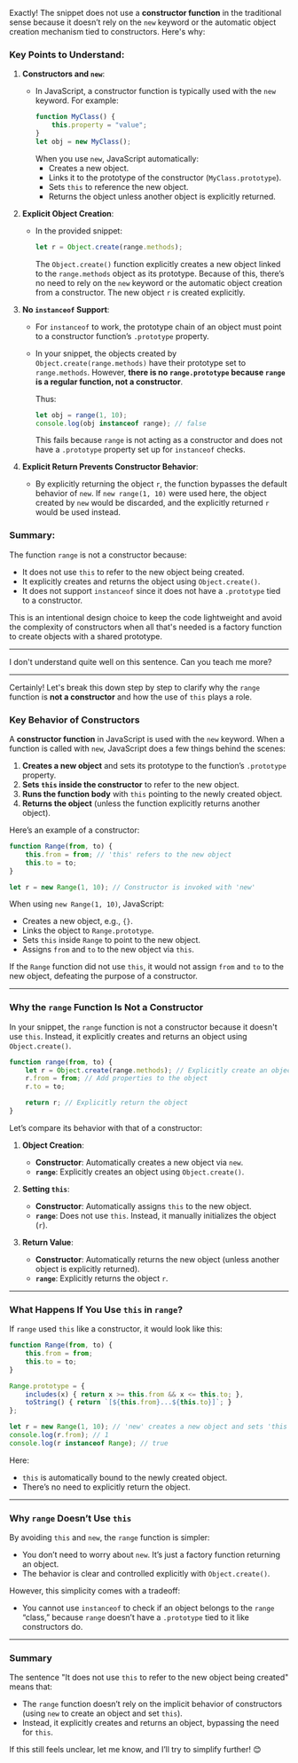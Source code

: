Exactly! The snippet does not use a **constructor function** in the traditional sense because it doesn’t rely on the `new` keyword or the automatic object creation mechanism tied to constructors. Here's why:

### Key Points to Understand:
1. **Constructors and `new`**:
   - In JavaScript, a constructor function is typically used with the `new` keyword. For example:
     ```javascript
     function MyClass() {
         this.property = "value";
     }
     let obj = new MyClass();
     ```
     When you use `new`, JavaScript automatically:
     - Creates a new object.
     - Links it to the prototype of the constructor (`MyClass.prototype`).
     - Sets `this` to reference the new object.
     - Returns the object unless another object is explicitly returned.

2. **Explicit Object Creation**:
   - In the provided snippet:
     ```javascript
     let r = Object.create(range.methods);
     ```
     The `Object.create()` function explicitly creates a new object linked to the `range.methods` object as its prototype. Because of this, there’s no need to rely on the `new` keyword or the automatic object creation from a constructor. The new object `r` is created explicitly.

3. **No `instanceof` Support**:
   - For `instanceof` to work, the prototype chain of an object must point to a constructor function’s `.prototype` property.
   - In your snippet, the objects created by `Object.create(range.methods)` have their prototype set to `range.methods`. However, **there is no `range.prototype` because `range` is a regular function, not a constructor**.

     Thus:
     ```javascript
     let obj = range(1, 10);
     console.log(obj instanceof range); // false
     ```
     This fails because `range` is not acting as a constructor and does not have a `.prototype` property set up for `instanceof` checks.

4. **Explicit Return Prevents Constructor Behavior**:
   - By explicitly returning the object `r`, the function bypasses the default behavior of `new`. If `new range(1, 10)` were used here, the object created by `new` would be discarded, and the explicitly returned `r` would be used instead.

### Summary:
The function `range` is not a constructor because:
- It does not use `this` to refer to the new object being created.
- It explicitly creates and returns the object using `Object.create()`.
- It does not support `instanceof` since it does not have a `.prototype` tied to a constructor. 

This is an intentional design choice to keep the code lightweight and avoid the complexity of constructors when all that's needed is a factory function to create objects with a shared prototype.

---

I don't understand quite well on this sentence.  Can you teach me more?

---

Certainly! Let's break this down step by step to clarify why the `range` function is **not a constructor** and how the use of `this` plays a role.

### Key Behavior of Constructors
A **constructor function** in JavaScript is used with the `new` keyword. When a function is called with `new`, JavaScript does a few things behind the scenes:

1. **Creates a new object** and sets its prototype to the function’s `.prototype` property.
2. **Sets `this` inside the constructor** to refer to the new object.
3. **Runs the function body** with `this` pointing to the newly created object.
4. **Returns the object** (unless the function explicitly returns another object).

Here’s an example of a constructor:
```javascript
function Range(from, to) {
    this.from = from; // 'this' refers to the new object
    this.to = to;
}

let r = new Range(1, 10); // Constructor is invoked with 'new'
```

When using `new Range(1, 10)`, JavaScript:
- Creates a new object, e.g., `{}`.
- Links the object to `Range.prototype`.
- Sets `this` inside `Range` to point to the new object.
- Assigns `from` and `to` to the new object via `this`.

If the `Range` function did not use `this`, it would not assign `from` and `to` to the new object, defeating the purpose of a constructor.

---

### Why the `range` Function Is Not a Constructor
In your snippet, the `range` function is not a constructor because it doesn't use `this`. Instead, it explicitly creates and returns an object using `Object.create()`.

```javascript
function range(from, to) {
    let r = Object.create(range.methods); // Explicitly create an object linked to 'range.methods'
    r.from = from; // Add properties to the object
    r.to = to;

    return r; // Explicitly return the object
}
```

Let’s compare its behavior with that of a constructor:

1. **Object Creation**:
   - **Constructor**: Automatically creates a new object via `new`.
   - **`range`**: Explicitly creates an object using `Object.create()`.

2. **Setting `this`**:
   - **Constructor**: Automatically assigns `this` to the new object.
   - **`range`**: Does not use `this`. Instead, it manually initializes the object (`r`).

3. **Return Value**:
   - **Constructor**: Automatically returns the new object (unless another object is explicitly returned).
   - **`range`**: Explicitly returns the object `r`.

---

### What Happens If You Use `this` in `range`?
If `range` used `this` like a constructor, it would look like this:
```javascript
function Range(from, to) {
    this.from = from;
    this.to = to;
}

Range.prototype = {
    includes(x) { return x >= this.from && x <= this.to; },
    toString() { return `[${this.from}...${this.to}]`; }
};

let r = new Range(1, 10); // 'new' creates a new object and sets 'this'
console.log(r.from); // 1
console.log(r instanceof Range); // true
```

Here:
- `this` is automatically bound to the newly created object.
- There’s no need to explicitly return the object.

---

### Why `range` Doesn’t Use `this`
By avoiding `this` and `new`, the `range` function is simpler:
- You don’t need to worry about `new`. It’s just a factory function returning an object.
- The behavior is clear and controlled explicitly with `Object.create()`.

However, this simplicity comes with a tradeoff:
- You cannot use `instanceof` to check if an object belongs to the `range` “class,” because `range` doesn’t have a `.prototype` tied to it like constructors do.

---

### Summary
The sentence "It does not use `this` to refer to the new object being created" means that:
- The `range` function doesn’t rely on the implicit behavior of constructors (using `new` to create an object and set `this`).
- Instead, it explicitly creates and returns an object, bypassing the need for `this`.

If this still feels unclear, let me know, and I’ll try to simplify further! 😊
